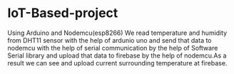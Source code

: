 # IoT-Based-project
Using Arduino and Nodemcu(esp8266) We read temperature and humidity from DHT11 sensor with the help of ardunio uno and send that data to nodemcu with the help of serial communication by the help of Software Serial library and upload that data to firebase by the help of nodemcu.As a result we can see and upload current surrounding temperature at firebase.
